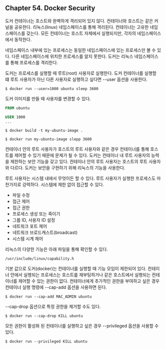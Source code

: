 
## Chapter 54. Docker Security

도커 컨테이너는 호스트와 완벽하게 격리되어 있지 않다. 컨테이너와 호스트는 같은 커널을 공유한다. 리눅스(linux) 네임스페이스를 통해 격리된다. 컨테이너는 고유한 네임스페이스를 갖는다. 모든 컨테이너는 호스트 자체에서 실행되지만, 각자의 네임스페이스에서 동작한다. 

네임스페이스 내부에 있는 프로세스는 동일한 네임스페이스에 있는 프로세스만 볼 수 있다. 다른 네임스페이스에 위치한 프로세스를 알지 못한다. 도커는 리눅스 네임스페이스를 통해 프로세스를 격리한다. 

도커는 프로세스를 실행할 때 루트(root) 사용자로 실행한다. 도커 컨테이너를 실행할 떄 루트 사용자가 아닌 다른 사용자로 실행하고 싶다면 --user 옵션을 사용한다. 

```
$ docker run --user=1000 ubuntu sleep 3600
```

도커 이미지를 만들 때 사용자를 변경할 수 있다.

```dockerfile
FROM ubuntu

USER 1000
...
```

```
$ docker build -t my-ubuntu-image .
```

```
$ docker run my-ubuntu-image slepp 3600
```

컨테이너 안의 루트 사용자가 호스트의 루트 사용자와 같은 경우 컨테이너를 통해 호스트를 제어할 수 있기 때문에 문제가 될 수 있다. 도커는 컨테이너 내 루트 사용자의 능력을 제한하는 보안 기능을 갖고 있다. 컨테이너 안의 루트 사용자는 호스트의 루트 사용자와 다르다. 도커는 보안을 구현하기 위해 리눅스의 기능을 사용한다.

루트 사용자는 시스템 내에서 무엇이든 할 수 있다. 루트 사용자가 실행한 프로세스도 마찬가지로 강력하다. 시스템에 제한 없이 접근할 수 있다. 

- 파일 수정
- 접근 제어
- 접근 권한
- 프로세스 생성 또는 죽이기
- 그룹 ID, 사용자 ID 설정
- 네트워크 포트 제어
- 네트워크 브로드캐스트(broadcast)
- 시스템 시계 제어

리눅스의 다양한 기능은 아래 파일을 통해 확인할 수 있다.

```
/usr/include/linux/capability.h
```

기본 값으로 도커(docker)는 컨테이너를 실행할 때 기능 모임이 제한되어 있다. 컨테이너 안에서 실행되는 프로세스는 호스트를 재부팅하거나 같은 호스트에서 실행되는 컨테이너를 제어할 수 있는 권한이 없다. 컨테이너에게 추가적인 권한을 부여하고 싶은 경우 컨테이너 실행 명령에 --cap-add 옵션을 사용하면 된다.

```
$ docker run --cap-add MAC_ADMIN ubuntu
```

--cap-drop 옵션으로 특정 권한을 제거할 수도 있다.

```
$ docker run --cap-drop KILL ubuntu
```

모든 권한이 활성화 된 컨테이너를 실행하고 싶은 경우 --privileged 옵션을 사용할 수 있다.

```
$ docker run --privileged KILL ubuntu
```
